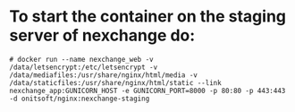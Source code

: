 # To start the container on the staging server of nexchange do:

`# docker run --name nexchange_web -v /data/letsencrypt:/etc/letsencrypt -v /data/mediafiles:/usr/share/nginx/html/media -v /data/staticfiles:/usr/share/nginx/html/static --link nexchange_app:GUNICORN_HOST -e GUNICORN_PORT=8000 -p 80:80 -p 443:443 -d onitsoft/nginx:nexchange-staging`
